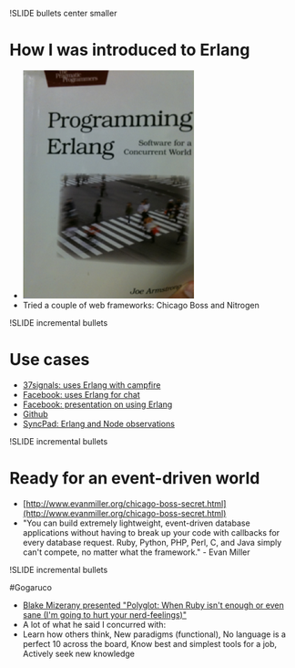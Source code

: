 !SLIDE bullets center smaller

# How I was introduced to Erlang
* [![erlang book](erlangbook.png)](http://pragprog.com/titles/jaerlang/programming-erlang)
* Tried a couple of web frameworks: Chicago Boss and Nitrogen

!SLIDE incremental bullets

# Use cases

* [37signals: uses Erlang with campfire](http://37signals.com/svn/posts/1728-nuts-bolts-campfire-loves-erlang)
* [Facebook: uses Erlang for chat](http://www.facebook.com/note.php?note_id=14218138919)
* [Facebook: presentation on using Erlang](http://www.erlang-factory.com/upload/presentations/31/EugeneLetuchy-ErlangatFacebook.pdf)
* [Github](http://www.infoq.com/interviews/erlang-and-github)
* [SyncPad: Erlang and Node observations](http://blog.mysyncpad.com/post/2073441622/node-js-vs-erlang-syncpads-experience)


!SLIDE incremental bullets

# Ready for an event-driven world

* [http://www.evanmiller.org/chicago-boss-secret.html](http://www.evanmiller.org/chicago-boss-secret.html)
* "You can build extremely lightweight, event-driven database applications without having to break up your code with callbacks for every database request. Ruby, Python, PHP, Perl, C, and Java simply can't compete, no matter what the framework." - Evan Miller

!SLIDE incremental bullets

#Gogaruco

* [Blake Mizerany presented "Polyglot: When Ruby isn't enough or even sane (I'm going to hurt your nerd-feelings)"](http://gogaruco.com/schedule.html#mizerany)
* A lot of what he said I concurred with:
* Learn how others think, New paradigms (functional), No language is a perfect 10 across the board, Know best and simplest tools for a job, Actively seek new knowledge
